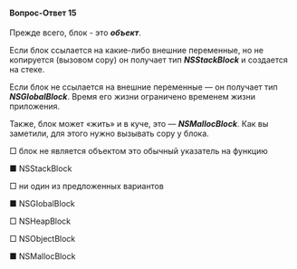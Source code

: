 #### Вопрос-Ответ 15
Прежде всего, блок - это ***объект***.


Если блок ссылается на какие-либо внешние переменные, но не копируется (вызовом copy) он получает тип ***NSStackBlock*** и создается на стеке.

Если блок не ссылается на внешние переменные — он получает тип ***NSGlobalBlock***. Время его жизни ограничено временем жизни приложения.

Также, блок может «жить» и в куче, это — ***NSMallocBlock***. Как вы заметили, для этого нужно вызывать copy у блока. 


□ блок не является объектом это обычный указатель на функцию

■ NSStackBlock

□ ни один из предложенных вариантов

■ NSGIobalBlock

□ NSHeapBlock

□ NSObjectBlock

■ NSMallocBlock